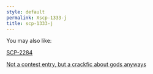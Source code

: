 ```yaml
---
style: default
permalink: Xscp-1333-j
title: scp-1333-j
---
```

You may also like:

[SCP-2284](http://scp-wiki.net/scp-2284-a)

[Not a contest entry, but a crackfic about gods anyways](http://scp-wiki.net/party-of-gods)

